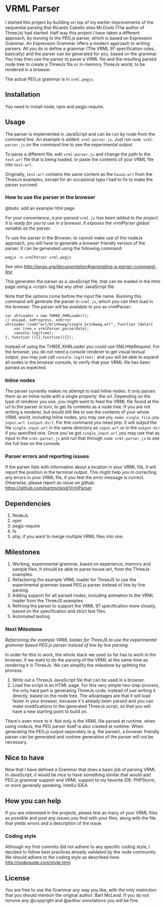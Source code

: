 # VRML Parser
I started this project by building on top of my earlier improvements of the sequential parsing that Ricardo Cabello alias Mr.Doob (The author of ThreeJs) had started. Half way this project I have taken a different approach, by moving to the PEG.js parser, which is based on Expression Grammar. An Expression Grammar offers a modern approach to writing parsers. All you do is define a grammar (The VRML 97 specification rules, basically) and the parser can be generated for you, based on the grammar. You may then use the parser to parse a VRML file and the resulting parsed node tree to create a ThreeJs file or in-memory ThreeJs world, to be rendered in a browser.

The actual PEG.js grammar is in `vrml.pegjs`.

## Installation
You need to install node, npm and pegjs-require.

## Usage
The parser is implemented in JavaScript and can be run by node from the command line. An example is added: `vrml-parser.js`. Just run
`node vrml-parser.js` on the command line to see the experimental output.

To parse a different file, edit `vrml-parser.js` and change the path to the `test.wrl` file that is being loaded, 
or paste the contents of your VRML file into `test.wrl`.

Originally, `test.wrl` contains the same content as the `house.wrl` from the ThreeJs examples, except for
an occasional typo I had to fix to make the parser succeed.

### How to use the parser in the browser
@todo: add an example html page

*For your convenience, a pre-parsed `vrml.js` has been added to the project. It is ready for you to use in a browser. It exposes the vrmlParser global variable as the parser.*

To use the parser in the Browser, to cannot make use of the nodeJs approach, you will have to generate a browser friendly version of the parser. It can be generated using the following command:

```
pegjs -e vrmlParser vrml.pegjs
```
*See also http://pegjs.org/documentation#generating-a-parser-command-line*

This generates the parser as a JavaScript file, that can be loaded in the html page using a &lt;cript&gt; tag like any other JavaScript file.

Note that the options come before the input file name. Running this command will generate the parser in `vrml.js`, which you can then load in the browser. The parser will be available to you as vrmlParser:

```
var xhrLoader = new THREE.XHRLoader();
// onLoad, onProgress, onError
xhrLoader.load("wrl/brinkweg/single_brinkweg.wrl", function (data){
    var tree = vrmlParser.parse(data);
    consele.log(tree);
}, function (){},function(){});

```
Instead of using the THREE.XHRLoader you could use XMLHttpRequest. For the browser, you do not need a console renderer to get visual textual output, you may just call `console.log(tree);` and you will be able to expand all nodes in the browser console, to verify that your VRML file has been parsed as expected.

### Inline nodes
The parser currently makes no attempt to load Inline nodes. It only parses them as an Inline node with
a single property: the url. Depending on the type of renderer you use, you might want to feed the VRML file
found at the url to the parser in turn, to get its contents as a node tree. If you are not writing a renderer,
but would still like to see the contents of your whole VRML world, including Inline nodes, you may
use `php make_single_file.php input.wrl [output-dir]`. For this command you need php. It will output 
the file `single_input.wrl` in the same directory as `input.wrl` or in the `output-dir` if you specified
one. Once you've got `single_input.wrl` you may use that as input in the `vrml-parser.js` and run that through
`node vrml-parser.js` to see the full tree on the console.


### Parser errors and reporting issues
If the parser fails with information about a location in your VRML file, it will report the position
in the terminal output. This might help you in correcting any errors in your VRML file, if you feel the
error message is correct. Otherwise, please report an issue on github: https://github.com/bartmcleod/VrmlParser

## Dependencies
1. NodeJs
2. npm
3. pegjs-require
4. fs
5. php, if you want to merge multiple VRML files into one.

## Milestones
1. Working, experimental grammar, based on experience, memory and sample files. It should be able to parse house.wrl, from the ThreeJs examples.
2. Refactoring the example VRML loader for ThreeJS to use the experimental grammar based PEG.js parser instead of line by line parsing.
3. Adding support for all parsed nodes, including animation to the VRML loader from the ThreeJS examples.
4. Refining the parser to support the VRML 97 specification more closely, based on the specification and strict test files.
5. Automated testing

### Next Milestone
*Refactoring the example VRML loader for ThreeJS to use the experimental grammar based PEG.js parser instead of line by line parsing.*

In order for this to work, the whole stack we used so far has to work in the browser, if we want to do the parsing of the VRML at the same time as rendering it in ThreeJs. We can simplify the milestone by splitting the process:
1. Write out a ThreeJs JavaScript file that can be used in a browser.
2. Load the script in an HTML page.
For this very simple two-step process, the only hard part is generating ThreeJs code, instead of just 
writing it directly, based on the node tree. The advantages are that it will load faster in your browser, because it's already been parsed and you can make modifications to the generated ThreeJs script,
 so that you will have a new starting point to build on.
 
There's even more to it. Not only is the VRML file parsed at runtime, when using nodeJs, the PEG parser itself is also created at runtime. When generating the PEG.js output seperately (e.g. the parser), a browser friendly parser can be generated and runtime generation of the parser will not be necessary.


## Nice to have
Now that I have defined a Grammar that does a basic job of parsing VRML in JavaScript, it would be nice to have
something similar that would add PEG.js grammar support and VRML support to my favorite IDE: PHPStorm, or
more generally speaking, IntelliJ IDEA.

## How you can help
If you are interested in the projects, please test as many of your VRML files as possible and post any issues you find with your files, along with the file that yields errors and a description of 
the issue.

### Coding style
Although my first commits did not adhere to any specific coding style, I decided to follow best practices
already validated by the node community. We should adhere to the coding style as described here: http://nodeguide.com/style.html

## License
You are free to use the Grammar any way you like, with the only restriction that you should mention 
the original author: Bart McLeod. If you do not remove any @copyright and @author annotations you will
be fine.
